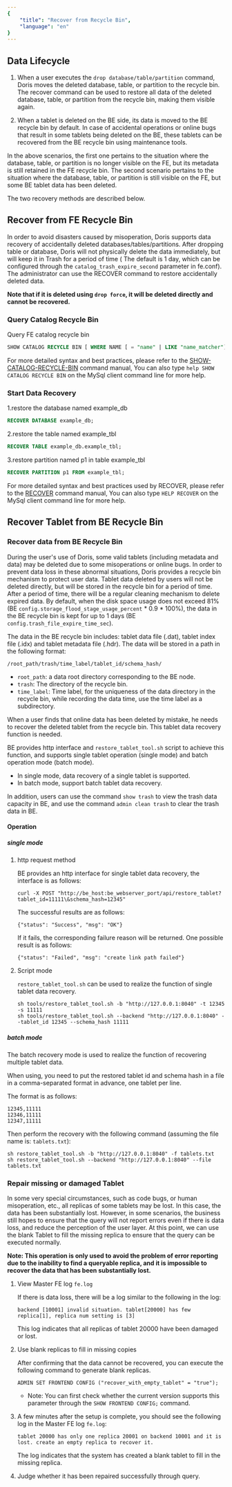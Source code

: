 ```yaml
---
{
    "title": "Recover from Recycle Bin",
    "language": "en"
}
---
```


<!--
Licensed to the Apache Software Foundation (ASF) under one
or more contributor license agreements.  See the NOTICE file
distributed with this work for additional information
regarding copyright ownership.  The ASF licenses this file
to you under the Apache License, Version 2.0 (the
"License"); you may not use this file except in compliance
with the License.  You may obtain a copy of the License at

  http://www.apache.org/licenses/LICENSE-2.0

Unless required by applicable law or agreed to in writing,
software distributed under the License is distributed on an
"AS IS" BASIS, WITHOUT WARRANTIES OR CONDITIONS OF ANY
KIND, either express or implied.  See the License for the
specific language governing permissions and limitations
under the License.
-->

## Data Lifecycle

1. When a user executes the `drop database/table/partition` command, Doris moves the deleted database, table, or partition to the recycle bin. The recover command can be used to restore all data of the deleted database, table, or partition from the recycle bin, making them visible again.

2. When a tablet is deleted on the BE side, its data is moved to the BE recycle bin by default. In case of accidental operations or online bugs that result in some tablets being deleted on the BE, these tablets can be recovered from the BE recycle bin using maintenance tools.

In the above scenarios, the first one pertains to the situation where the database, table, or partition is no longer visible on the FE, but its metadata is still retained in the FE recycle bin. The second scenario pertains to the situation where the database, table, or partition is still visible on the FE, but some BE tablet data has been deleted.

The two recovery methods are described below.

## Recover from FE Recycle Bin

In order to avoid disasters caused by misoperation, Doris supports data recovery of accidentally deleted databases/tables/partitions. After dropping table or database, Doris will not physically delete the data immediately, but will keep it in Trash for a period of time ( The default is 1 day, which can be configured through the `catalog_trash_expire_second` parameter in fe.conf). The administrator can use the RECOVER command to restore accidentally deleted data.

**Note that if it is deleted using `drop force`, it will be deleted directly and cannot be recovered.**

### Query Catalog Recycle Bin

Query FE catalog recycle bin

```sql
SHOW CATALOG RECYCLE BIN [ WHERE NAME [ = "name" | LIKE "name_matcher"] ]
```

For more detailed syntax and best practices, please refer to the [SHOW-CATALOG-RECYCLE-BIN](../../sql-manual/sql-statements/recycle/SHOW-CATALOG-RECYCLE-BIN.md) command manual, You can also type `help SHOW CATALOG RECYCLE BIN` on the MySql client command line for more help.


### Start Data Recovery

1.restore the database named example_db

```sql
RECOVER DATABASE example_db;
```

2.restore the table named example_tbl

```sql
RECOVER TABLE example_db.example_tbl;
```

3.restore partition named p1 in table example_tbl

```sql
RECOVER PARTITION p1 FROM example_tbl;
```

For more detailed syntax and best practices used by RECOVER, please refer to the [RECOVER](../../sql-manual/sql-statements/recycle/RECOVER.md) command manual, You can also type `HELP RECOVER` on the MySql client command line for more help.

## Recover Tablet from BE Recycle Bin


### Recover data from BE Recycle Bin

During the user's use of Doris, some valid tablets (including metadata and data) may be deleted due to some misoperations or online bugs. In order to prevent data loss in these abnormal situations, Doris provides a recycle bin mechanism to protect user data. Tablet data deleted by users will not be deleted directly, but will be stored in the recycle bin for a period of time. After a period of time, there will be a regular cleaning mechanism to delete expired data. By default, when the disk space usage does not exceed 81% (BE `config.storage_flood_stage_usage_percent` * 0.9 * 100%), the data in the BE recycle bin is kept for up to 1 days (BE `config.trash_file_expire_time_sec`).

The data in the BE recycle bin includes: tablet data file (.dat), tablet index file (.idx) and tablet metadata file (.hdr). The data will be stored in a path in the following format:

```
/root_path/trash/time_label/tablet_id/schema_hash/
```

* `root_path`: a data root directory corresponding to the BE node.
* `trash`: The directory of the recycle bin.
* `time_label`: Time label, for the uniqueness of the data directory in the recycle bin, while recording the data time, use the time label as a subdirectory.

When a user finds that online data has been deleted by mistake, he needs to recover the deleted tablet from the recycle bin. This tablet data recovery function is needed.

BE provides http interface and `restore_tablet_tool.sh` script to achieve this function, and supports single tablet operation (single mode) and batch operation mode (batch mode).

* In single mode, data recovery of a single tablet is supported.
* In batch mode, support batch tablet data recovery.

In addition, users can use the command `show trash` to view the trash data capacity in BE, and use the command `admin clean trash` to clear the trash data in BE.

#### Operation

##### single mode

1. http request method

    BE provides an http interface for single tablet data recovery, the interface is as follows:
    
    ```
    curl -X POST "http://be_host:be_webserver_port/api/restore_tablet?tablet_id=11111\&schema_hash=12345"
    ```
    
    The successful results are as follows:
    
    ```
    {"status": "Success", "msg": "OK"}
    ```
    
    If it fails, the corresponding failure reason will be returned. One possible result is as follows:
    
    ```
    {"status": "Failed", "msg": "create link path failed"}
    ```

2. Script mode

    `restore_tablet_tool.sh` can be used to realize the function of single tablet data recovery.
    
    ```
    sh tools/restore_tablet_tool.sh -b "http://127.0.0.1:8040" -t 12345 -s 11111
    sh tools/restore_tablet_tool.sh --backend "http://127.0.0.1:8040" --tablet_id 12345 --schema_hash 11111
    ```

##### batch mode

The batch recovery mode is used to realize the function of recovering multiple tablet data.

When using, you need to put the restored tablet id and schema hash in a file in a comma-separated format in advance, one tablet per line.

The format is as follows:

```
12345,11111
12346,11111
12347,11111
```

Then perform the recovery with the following command (assuming the file name is: `tablets.txt`):

```
sh restore_tablet_tool.sh -b "http://127.0.0.1:8040" -f tablets.txt
sh restore_tablet_tool.sh --backend "http://127.0.0.1:8040" --file tablets.txt
```

### Repair missing or damaged Tablet

In some very special circumstances, such as code bugs, or human misoperation, etc., all replicas of some tablets may be lost. In this case, the data has been substantially lost. However, in some scenarios, the business still hopes to ensure that the query will not report errors even if there is data loss, and reduce the perception of the user layer. At this point, we can use the blank Tablet to fill the missing replica to ensure that the query can be executed normally.

**Note: This operation is only used to avoid the problem of error reporting due to the inability to find a queryable replica, and it is impossible to recover the data that has been substantially lost.**

1. View Master FE log `fe.log`

    If there is data loss, there will be a log similar to the following in the log:
    
    ```
    backend [10001] invalid situation. tablet[20000] has few replica[1], replica num setting is [3]
    ```

    This log indicates that all replicas of tablet 20000 have been damaged or lost.
    
2. Use blank replicas to fill in missing copies

    After confirming that the data cannot be recovered, you can execute the following command to generate blank replicas.
    
    ```
    ADMIN SET FRONTEND CONFIG ("recover_with_empty_tablet" = "true");
    ```

    * Note: You can first check whether the current version supports this parameter through the `SHOW FRONTEND CONFIG;` command.

3. A few minutes after the setup is complete, you should see the following log in the Master FE log `fe.log`:

    ```
    tablet 20000 has only one replica 20001 on backend 10001 and it is lost. create an empty replica to recover it.
    ```

    The log indicates that the system has created a blank tablet to fill in the missing replica.
    
4. Judge whether it has been repaired successfully through query.
